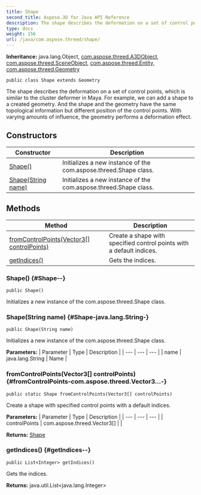 ```yaml
---
title: Shape
second_title: Aspose.3D for Java API Reference
description: The shape describes the deformation on a set of control points which is similar to the cluster deformer in Maya.
type: docs
weight: 156
url: /java/com.aspose.threed/shape/
---
```


**Inheritance:**
java.lang.Object, [com.aspose.threed.A3DObject](../../com.aspose.threed/a3dobject), [com.aspose.threed.SceneObject](../../com.aspose.threed/sceneobject), [com.aspose.threed.Entity](../../com.aspose.threed/entity), [com.aspose.threed.Geometry](../../com.aspose.threed/geometry)
```
public class Shape extends Geometry
```

The shape describes the deformation on a set of control points, which is similar to the cluster deformer in Maya. For example, we can add a shape to a created geometry. And the shape and the geometry have the same topological information but different position of the control points. With varying amounts of influence, the geometry performs a deformation effect.
## Constructors

| Constructor | Description |
| --- | --- |
| [Shape()](#Shape--) | Initializes a new instance of the com.aspose.threed.Shape class. |
| [Shape(String name)](#Shape-java.lang.String-) | Initializes a new instance of the com.aspose.threed.Shape class. |
## Methods

| Method | Description |
| --- | --- |
| [fromControlPoints(Vector3[] controlPoints)](#fromControlPoints-com.aspose.threed.Vector3...-) | Create a shape with specified control points with a default indices. |
| [getIndices()](#getIndices--) | Gets the indices. |
### Shape() {#Shape--}
```
public Shape()
```


Initializes a new instance of the com.aspose.threed.Shape class.

### Shape(String name) {#Shape-java.lang.String-}
```
public Shape(String name)
```


Initializes a new instance of the com.aspose.threed.Shape class.

**Parameters:**
| Parameter | Type | Description |
| --- | --- | --- |
| name | java.lang.String | Name |

### fromControlPoints(Vector3[] controlPoints) {#fromControlPoints-com.aspose.threed.Vector3...-}
```
public static Shape fromControlPoints(Vector3[] controlPoints)
```


Create a shape with specified control points with a default indices.

**Parameters:**
| Parameter | Type | Description |
| --- | --- | --- |
| controlPoints | com.aspose.threed.Vector3[] |  |

**Returns:**
[Shape](../../com.aspose.threed/shape)
### getIndices() {#getIndices--}
```
public List<Integer> getIndices()
```


Gets the indices.

**Returns:**
java.util.List<java.lang.Integer>
